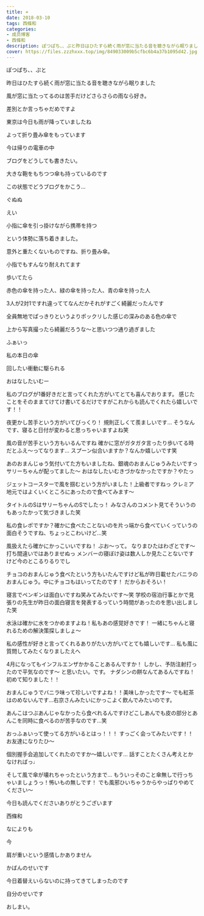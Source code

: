 ```yaml
---
title: ☔︎
date: 2018-03-10
tags: 西條和
categories: 
- 成员博客
- 西條和
description: ぽつぱち、、ぷと昨日はひたすら続く雨が窓に当たる音を聴きながら眠りました風が窓に当たってるのは苦手だけどさらさらの雨なら好き。差別とか言...
cover: https://files.zzzhxxx.top/img/849033009b5cfbc6b4a37b1095d42.jpg 
---
```








ぽつぱち、、ぷと






昨日はひたすら続く雨が窓に当たる音を聴きながら眠りました








風が窓に当たってるのは苦手だけどさらさらの雨なら好き。







差別とか言っちゃだめですよ








東京は今日も雨が降っていましたね







よって折り畳み傘をもっています








今は帰りの電車の中








ブログをどうしても書きたい。






大きな鞄をもちつつ傘も持っているのです






この状態でどうブログをかこう…




ぐぬぬ







えい







小指に傘を引っ掛けながら携帯を持つ






という体勢に落ち着きました。








意外と重たくないものですね、折り畳み傘。






小指でもすんなり耐えれてます









歩いてたら



赤色の傘を持った人、緑の傘を持った人、青の傘を持った人






3人が2対1ですれ違っててなんだかそれがすごく綺麗だったんです







全員無地でぱっきりというよりポックリした感じの深みのある色の傘で








上から写真撮ったら綺麗だろうな〜と思いつつ通り過ぎました








ふぁいっ









私の本日の傘

















回したい衝動に駆られる















おはなしたいむー




私のブログが1番好きだと言ってくれた方がいてとても喜んでおります。
感じたことをそのままてけてけ書いてるだけですがこれからも読んでくれたら嬉しいです！！




夜更かし苦手という方がいてびっくり！
規則正しくて羨ましいです…
そうなんです、寝ると日付が変わると思っちゃいますよね笑





風の音が苦手という方もいるんですね
確かに窓がガタガタ言ったり歩いてる時だとふえ〜ってなります…
スプーン似合いますか？なんか嬉しいです笑





あのおまんじゅう気付いてた方もいましたね、銀魂のおまんじゅうみたいですっサリーちゃんが配ってました〜
おはなしたいむきづかなかったですか？やたっ






ジェットコースターで風を掴むという方がいました！上級者ですねっ
クレミア地元ではよくいくところにあったので食べてみます〜




タイトルのSはサリーちゃんのSでしたっ！
みなさんのコメント見てそういうのもあったかって気づきました笑





私の食レポですか？確かに食べたことないのを片っ端から食べていくっていうの面白そうですね、ちょっとこわいけど…笑




風扱えたら確かにかっこいいですね！
ぶお〜って。
なりまひたはわざとです〜打ち間違いではありませぬっ
メンバーの寝ぼけ姿は数人しか見たことないですけど今のとこるりるりでし





チョコのおまんじゅう食べたという方もいたんですけど私が昨日載せたバニラのおまんじゅう。中にチョコもはいってたのです！
だからおそろい！




寝言でペンギンは面白いですね笑みてみたいです〜笑
学校の宿泊行事とかで見張りの先生が昨日の面白寝言を発表するっていう時間があったのを思い出しました笑




水泳は確かに水をつかめますよね！私もあの感覚好きです！
一緒にちゃんと寝れるための解決策探しましょ〜





私の感性が好きと言ってくれるありがたい方がいてとても嬉しいです…
私も風に質問してみたくなりましたえへ





4月になってもインフルエンザかかることあるんですか！
しかし、予防注射打ったので平気なのです〜
と思いたい。です。
ナダシンの餅なんてあるんですね！初めて知りました！！





おまんじゅうでバニラ味って珍しいですよね！！美味しかったです〜
でも紅茶はのめないんです…右京さんみたいにかっこよく飲んでみたいのです。





あんこはつぶあんじゃなかったら食べれるんですけどこしあんでも皮の部分とあんこを同時に食べるのが苦手なのです…笑






おっふぁいって使ってる方がいるとはっ！！！
すっごく会ってみたいです！！
お友達になりたひ〜





個別握手会追加してくれたのですか〜嬉しいです…
話すことたくさん考えとかなければっ♩





そして風で傘が壊れちゃったという方まで…
もういっそのこと傘無しで行っちゃいましょうっ！怖いもの無しです！
でも風邪ひいちゃうからやっぱりやめてください〜






今日も読んでくださいありがとうございます





西條和




なによりも



今








肩が重いという感情しかありません





かばんのせいです





今日着替えいらないのに持ってきてしまったのです







自分のせいです










おしまい。


